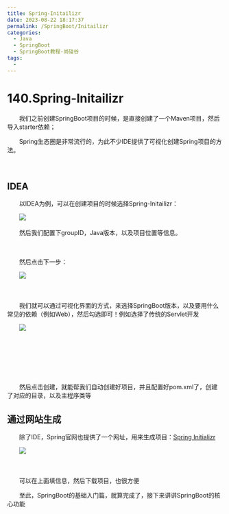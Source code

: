 ```yaml
---
title: Spring-Initailizr
date: 2023-08-22 18:17:37
permalink: /SpringBoot/Initailizr
categories:
  - Java
  - SpringBoot
  - SpringBoot教程-尚硅谷
tags:
  - 
---
```

# 140.Spring-Initailizr

　　我们之前创建SpringBoot项目的时候，是直接创建了一个Maven项目，然后导入starter依赖；

　　Spring生态圈是非常流行的，为此不少IDE提供了可视化创建Spring项目的方法。
<!-- more -->
　　‍

## IDEA

　　以IDEA为例，可以在创建项目的时候选择Spring-Initailizr：

　　![](https://image.peterjxl.com/blog/image-20230705075058-x2p7fgu.png)

　　然后我们配置下groupID，Java版本，以及项目位置等信息。

　　‍

　　然后点击下一步：

　　![](https://image.peterjxl.com/blog/image-20230705075340-ej954wn.png)

　　‍

　　我们就可以通过可视化界面的方式，来选择SpringBoot版本，以及要用什么常见的依赖（例如Web），然后勾选即可！例如选择了传统的Servlet开发

　　![](https://image.peterjxl.com/blog/image-20230705075425-45t94db.png)

　　‍

　　‍

　　

　　然后点击创建，就能帮我们自动创建好项目，并且配置好pom.xml了，创建了对应的目录，以及主程序类等

## 通过网站生成

　　除了IDE，Spring官网也提供了一个网址，用来生成项目：[Spring Initializr](https://start.spring.io/)

　　![](https://image.peterjxl.com/blog/image-20230705080137-tfj1vou.png)

　　‍

　　可以在上面填信息，然后下载项目，也很方便

　　至此，SpringBoot的基础入门篇，就算完成了，接下来讲讲SpringBoot的核心功能

